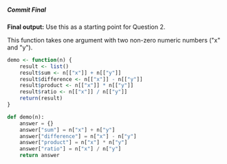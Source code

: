 ##### Commit Final

**Final output:** Use this as a starting point for Question 2.

This function takes one argument with two non-zero numeric numbers ("x" and "y").

```R
demo <- function(n) {
    result <- list()
    result$sum <- n[["x"]] + n[["y"]]
    result$difference <- n[["x"]] - n[["y"]]
    result$product <- n[["x"]] * n[["y"]]
    result$ratio <- n[["x"]] / n[["y"]]
    return(result)
}
```

```Python
def demo(n):
    answer = {}
    answer["sum"] = n["x"] + n["y"]
    answer["difference"] = n["x"] - n["y"]
    answer["product"] = n["x"] * n["y"]
    answer["ratio"] = n["x"] / n["y"]
    return answer
```
